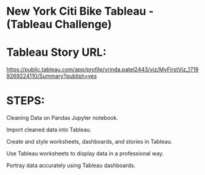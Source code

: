 # New York Citi Bike Tableau - (Tableau Challenge)

# Tableau Story URL:
https://public.tableau.com/app/profile/vrinda.patel2443/viz/MyFirstViz_17199269224110/Summary?publish=yes

# STEPS:

Cleaning Data on Pandas Jupyter notebook.

Import cleaned data into Tableau.

Create and style worksheets, dashboards, and stories in Tableau.

Use Tableau worksheets to display data in a professional way.

Portray data accurately using Tableau dashboards.


